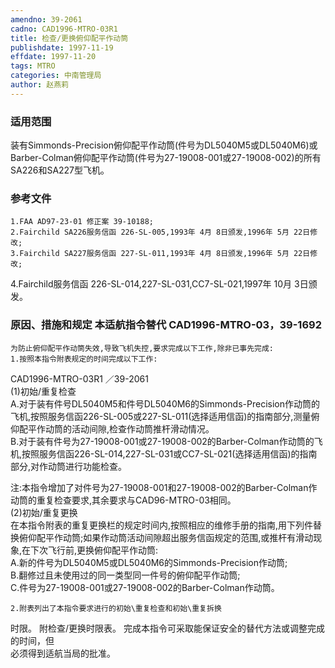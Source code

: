 ```yaml
---
amendno: 39-2061  
cadno: CAD1996-MTRO-03R1  
title: 检查/更换俯仰配平作动筒  
publishdate: 1997-11-19  
effdate: 1997-11-20  
tags: MTRO  
categories: 中南管理局  
author: 赵燕莉  
---
```

  
### 适用范围  
装有Simmonds-Precision俯仰配平作动筒(件号为DL5040M5或DL5040M6)或Barber-Colman俯仰配平作动筒(件号为27-19008-001或27-19008-002)的所有SA226和SA227型飞机。  
  
<!--more-->  
### 参考文件  
    1.FAA AD97-23-01 修正案 39-10188;  
    2.Fairchild SA226服务信函 226-SL-005,1993年 4月 8日颁发,1996年 5月 22日修改;  
    3.Fairchild SA227服务信函 227-SL-011,1993年 4月 8日颁发,1996年 5月 22日修改;  
4.Fairchild服务信函 226-SL-014,227-SL-031,CC7-SL-021,1997年 10月 3日颁发。  
  
### 原因、措施和规定 本适航指令替代 CAD1996-MTRO-03，39-1692  
    为防止俯仰配平作动筒失效,导致飞机失控,要求完成以下工作,除非已事先完成:  
    1.按照本指令附表规定的时间完成以下工作:  
 CAD1996-MTRO-03R1 ／39-2061  
   (1)初始/重复检查  
     A.对于装有件号DL5040M5和件号DL5040M6的Simmonds-Precision作动筒的飞机,按照服务信函226-SL-005或227-SL-011(选择适用信函)的指南部分,测量俯仰配平作动筒的活动间隙,检查作动筒推杆滑动情况。  
B.对于装有件号为27-19008-001或27-19008-002的Barber-Colman作动筒的飞机,按照服务信函226-SL-014,227-SL-031或CC7-SL-021(选择适用信函)的指南部分,对作动筒进行功能检查。  
  
注:本指令增加了对件号为27-19008-001和27-19008-002的Barber-Colman作动筒的重复检查要求,其余要求与CAD96-MTRO-03相同。  
   (2)初始/重复更换  
    在本指令附表的重复更换栏的规定时间内,按照相应的维修手册的指南,用下列件替换俯仰配平作动筒;如果作动筒活动间隙超出服务信函规定的范围,或推杆有滑动现象,在下次飞行前,更换俯仰配平作动筒:  
      A.新的件号为DL5040M5或DL5040M6的Simmonds-Precision作动筒;  
      B.翻修过且未使用过的同一类型同一件号的俯仰配平作动筒;  
      C.件号为27-19008-001或27-19008-002的Barber-Colman作动筒。  
  
    2.附表列出了本指令要求进行的初始\重复检查和初始\重复拆换  
时限。     附检查/更换时限表。         完成本指令可采取能保证安全的替代方法或调整完成的时间，但  
必须得到适航当局的批准。  
